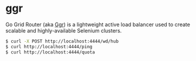 ggr
===

Go Grid Router (aka [Ggr][1]) is a lightweight active load balancer used to
create scalable and highly-available Selenium clusters.

```bash
$ curl -X POST http://localhost:4444/wd/hub
$ curl http://localhost:4444/ping
$ curl http://localhost:4444/quota
```

[1]: https://github.com/aerokube/ggr

